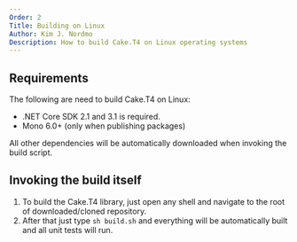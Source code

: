 ```yaml
---
Order: 2
Title: Building on Linux
Author: Kim J. Nordmo
Description: How to build Cake.T4 on Linux operating systems
---
```


## Requirements

The following are need to build Cake.T4 on Linux:

- .NET Core SDK 2.1 and 3.1 is required.
- Mono 6.0+ (only when publishing packages)

All other dependencies will be automatically downloaded when invoking the build script.

## Invoking the build itself

1. To build the Cake.T4 library, just open any shell and navigate to the root of
   downloaded/cloned repository.
2. After that just type `sh build.sh` and everything will be automatically built and all unit tests
   will run.
